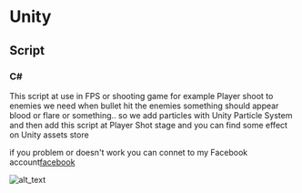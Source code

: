 # Unity
## Script
### C#

This script at use in FPS or shooting game for example Player shoot to enemies we need 
when bullet hit the enemies something should appear blood or flare or something..
so we add particles with Unity Particle System and then add this script at Player Shot stage 
and you can find some effect on Unity assets store
 
if you problem or doesn't work you can connet to my Facebook account[facebook](https://web.facebook.com/luxi.fer.16)

![alt_text](https://www.netclipart.com/pp/m/300-3007461_made-with-unity-logo-png.png)
